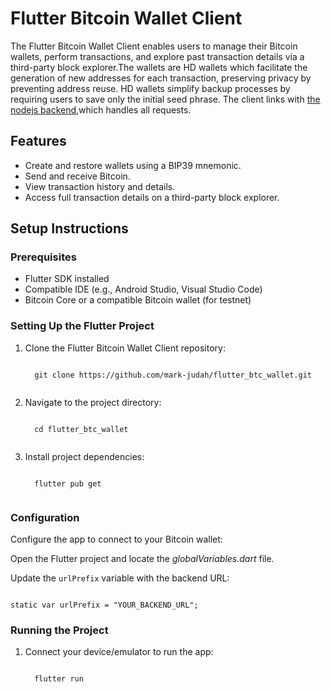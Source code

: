 <!DOCTYPE html>
<html>

<body>

<h1>Flutter Bitcoin Wallet Client</h1>

<p>The Flutter Bitcoin Wallet Client enables users to manage their Bitcoin wallets, perform transactions, and explore past transaction details via a third-party block explorer.The wallets are HD wallets which facilitate the generation of new addresses for each transaction, preserving privacy by preventing address reuse. HD wallets simplify backup processes by requiring users to save only the initial seed phrase. The client links with  <a href="https://github.com/mark-judah/js_bitcoin_wallet" target="_blank"> the nodejs backend</a>,which handles all requests.</p>

<h2>Features</h2>
<ul>
  <li>Create and restore wallets using a BIP39 mnemonic.</li>
  <li>Send and receive Bitcoin.</li>
  <li>View transaction history and details.</li>
  <li>Access full transaction details on a third-party block explorer.</li>
</ul>

<h2>Setup Instructions</h2>

<h3>Prerequisites</h3>
<ul>
  <li>Flutter SDK installed</li>
  <li>Compatible IDE (e.g., Android Studio, Visual Studio Code)</li>
  <li>Bitcoin Core or a compatible Bitcoin wallet (for testnet)</li>
</ul>

<h3>Setting Up the Flutter Project</h3>
<ol>
  <li>Clone the Flutter Bitcoin Wallet Client repository:</li>
  <pre><code>
  git clone https://github.com/mark-judah/flutter_btc_wallet.git
  </code></pre>
  
  <li>Navigate to the project directory:</li>
  <pre><code>
  cd flutter_btc_wallet
  </code></pre>
  
  <li>Install project dependencies:</li>
  <pre><code>
  flutter pub get
  </code></pre>
</ol>

<h3>Configuration</h3>
<p>Configure the app to connect to your Bitcoin wallet:</p>
<p>Open the Flutter project and locate the <em>globalVariables.dart</em> file.</p>

<p>Update the <code>urlPrefix</code> variable with the backend URL:</p>
<pre><code>
static var urlPrefix = "YOUR_BACKEND_URL";
</code></pre>

<h3>Running the Project</h3>
<ol>
  <li>Connect your device/emulator to run the app:</li>
  <pre><code>
  flutter run
  </code></pre>
</ol>

</body>
</html>
